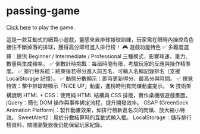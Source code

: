# passing-game
[Click here](<https://jlo-1992.github.io/passing-game/index.html>) to play the game.

這是一款互動式的網頁小遊戲，靈感來自排球接球訓練，玩家需在限時內操控角色接住不斷掉落的排球，獲得高分即可進入排行榜！
🎮 遊戲功能特色
✅ 多難度選擇：提供 Beginner / Intermediate / Professional 三種模式，影響球速、重力、數量與生成頻率。
✅ 倒數計時挑戰：每局時間有限，考驗玩家的反應與操作精準度。
✅ 排行榜系統：結束後若得分進入前五名，可輸入名稱記錄排名（支援 LocalStorage 記憶）。
✅ 動態分數顯示：即時更新得分、最高分與時間。
✅ 視覺特效：擊中排球時顯示「NICE UP」動畫，進榜時則有閃爍動畫提示。
🛠 技術架構說明
HTML + CSS：使用純 HTML 結構與 CSS 排版，實作桌機版遊戲畫面。
jQuery：簡化 DOM 操作與事件綁定流程，提升開發效率。
GSAP (GreenSock Animation Platform)：製作動畫效果，如排行榜新進名次的閃爍、放大縮小特效。
SweetAlert2：用於分數結算時的互動式輸入框。
LocalStorage：儲存排行榜資料，關閉瀏覽器後仍能保留玩家紀錄。
